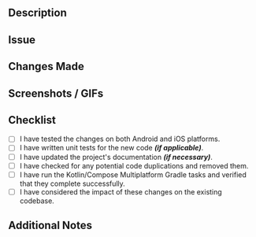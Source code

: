 ## Description
<!-- Describe the purpose and changes introduced by this pull request. -->

## Issue
<!-- Link to the related issue(s) if applicable. -->

## Changes Made
<!-- List the main changes made in this pull request. -->

## Screenshots / GIFs
<!-- Add any relevant screenshots or GIFs showcasing the changes (if applicable). -->

## Checklist
<!-- Mark the completed items with [x] and provide any additional comments when necessary. -->
- [ ] I have tested the changes on both Android and iOS platforms.
- [ ] I have written unit tests for the new code ___(if applicable)___.
- [ ] I have updated the project's documentation ___(if necessary)___.
- [ ] I have checked for any potential code duplications and removed them.
- [ ] I have run the Kotlin/Compose Multiplatform Gradle tasks and verified that they complete successfully.
- [ ] I have considered the impact of these changes on the existing codebase.

## Additional Notes
<!-- Add any other relevant information or notes that may be helpful for the code review. -->

<!-- Feel free to add any additional sections that may be specific to your project. -->
